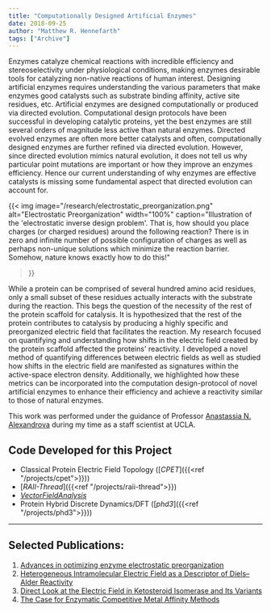 ```yaml
---
title: "Computationally Designed Artificial Enzymes"
date: 2018-09-25
author: "Matthew R. Hennefarth"
tags: ["Archive"]
---
```

Enzymes catalyze chemical reactions with incredible efficiency and stereoselectivity under physiological conditions, making enzymes desirable tools for catalyzing non-native reactions of human interest. Designing artificial enzymes requires understanding the various parameters that make enzymes good catalysts such as substrate binding affinity, active site residues, etc. Artificial enzymes are designed computationally or produced via directed evolution. Computational design protocols have been successful in developing catalytic proteins, yet the best enzymes are still several orders of magnitude less active than natural enzymes. Directed evolved enzymes are often more better catalysts and often, computationally designed enzymes are further refined via directed evolution. However, since directed evolution mimics natural evolution, it does not tell us why particular point mutations are important or how they improve an enzymes efficiency. Hence our current understanding of why enzymes are effective catalysts is missing some fundamental aspect that directed evolution can account for. 

{{< img image="/research/electrostatic_preorganization.png" alt="Electrostatic Preorganization" width="100%"
    caption="Illustration of the 'electrostatic inverse design problem'. That is, how should you place charges (or charged residues) around the following reaction? There is in zero and infinite number of possible configuration of charges as well as perhaps non-unique solutions which minimize the reaction barrier. Somehow, nature knows exactly how to do this!"
>}}

While a protein can be comprised of several hundred amino acid residues, only a small subset of these residues actually interacts with the substrate during the reaction. This begs the question of the necessity of the rest of the protein scaffold for catalysis. It is hypothesized that the rest of the protein contributes to catalysis by producing a highly specific and preorganized electric field that facilitates the reaction. My research focused on quantifying and understanding how shifts in the electric field created by the protein scaffold affected the proteins' reactivity. I developed a novel method of quantifying differences between electric fields as well as studied how shifts in the electric field are manifested as signatures within the active-space electron density. Additionally, we highlighted how these metrics can be incorporated into the computation design-protocol of novel artificial enzymes to enhance their efficiency and achieve a reactivity similar to those of natural enzymes.

This work was performed under the guidance of Professor [Anastassia N. Alexandrova](https://www.chem.ucla.edu/~ana/) during my time as a staff scientist at UCLA.

## Code Developed for this Project
- Classical Protein Electric Field Topology ([*CPET*]({{<ref "/projects/cpet">}}))
- [*RAII-Thread*]({{<ref "/projects/raii-thread">}})
- [*VectorFieldAnalysis*](https://github.com/matthew-hennefarth/VectorFieldAnalysis)
- Protein Hybrid Discrete Dynamics/DFT ([*phd3*]({{<ref "/projects/phd3">}}))

---
## Selected Publications:
1. [Advances in optimizing enzyme electrostatic preorganization][*Curr. Opin. Struct. Biol.* **2022**, 72, 1]
2. [Heterogeneous Intramolecular Electric Field as a Descriptor of Diels–Alder Reactivity][*JPC A* **2021**, 125, 1289]
3. [Direct Look at the Electric Field in Ketosteroid Isomerase and Its Variants][*ACS Catal.* **2020**, 10, 9915]
4. [The Case for Enzymatic Competitive Metal Affinity Methods][*ACS Catal.* **2020**, 10, 2298]

[comment]: <Reference Hyperlinkes>
[*ACS Catal.* **2020**, 10, 2298]: https://dx.doi.org/10.1021/acscatal.9b04831
[*Curr. Opin. Struct. Biol.* **2022**, 72, 1]: https://dx.doi.org/10.1016/j.sbi.2021.06.006
[*JPC A* **2021**, 125, 1289]: https://dx.doi.org/10.1021/acs.jpca.1c00181
[*ACS Catal.* **2020**, 10, 9915]: https://dx.doi.org/10.1021/acscatal.0c02795
